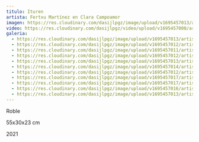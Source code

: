 ```yaml
---
titulo: Ituren
artista: Fertxu Martínez en Clara Campoamor
imagen: https://res.cloudinary.com/dasijlpgz/image/upload/v1695457013/artistas/Fertxu%20Mart%C3%ADnez/Iturren/P1060970.jpg
video: https://res.cloudinary.com/dasijlpgz/video/upload/v1695457000/artistas/Fertxu%20Mart%C3%ADnez/Iturren/Sin_t%C3%ADtulo_1.mp4
galeria:
  - https://res.cloudinary.com/dasijlpgz/image/upload/v1695457013/artistas/Fertxu%20Mart%C3%ADnez/Iturren/P1060970.jpg
  - https://res.cloudinary.com/dasijlpgz/image/upload/v1695457012/artistas/Fertxu%20Mart%C3%ADnez/Iturren/P1060968.jpg
  - https://res.cloudinary.com/dasijlpgz/image/upload/v1695457011/artistas/Fertxu%20Mart%C3%ADnez/Iturren/P1060967.jpg
  - https://res.cloudinary.com/dasijlpgz/image/upload/v1695457012/artistas/Fertxu%20Mart%C3%ADnez/Iturren/P1060973.jpg
  - https://res.cloudinary.com/dasijlpgz/image/upload/v1695457013/artistas/Fertxu%20Mart%C3%ADnez/Iturren/P1060975.jpg
  - https://res.cloudinary.com/dasijlpgz/image/upload/v1695457014/artistas/Fertxu%20Mart%C3%ADnez/Iturren/P1060978.jpg
  - https://res.cloudinary.com/dasijlpgz/image/upload/v1695457012/artistas/Fertxu%20Mart%C3%ADnez/Iturren/P1060976.jpg
  - https://res.cloudinary.com/dasijlpgz/image/upload/v1695457017/artistas/Fertxu%20Mart%C3%ADnez/Iturren/P1060985.jpg
  - https://res.cloudinary.com/dasijlpgz/image/upload/v1695457017/artistas/Fertxu%20Mart%C3%ADnez/Iturren/P1060983.jpg
  - https://res.cloudinary.com/dasijlpgz/image/upload/v1695457016/artistas/Fertxu%20Mart%C3%ADnez/Iturren/P1060982.jpg
  - https://res.cloudinary.com/dasijlpgz/image/upload/v1695457013/artistas/Fertxu%20Mart%C3%ADnez/Iturren/P1060981.jpg
---
```

R﻿oble

5﻿5x30x23 cm

2﻿021